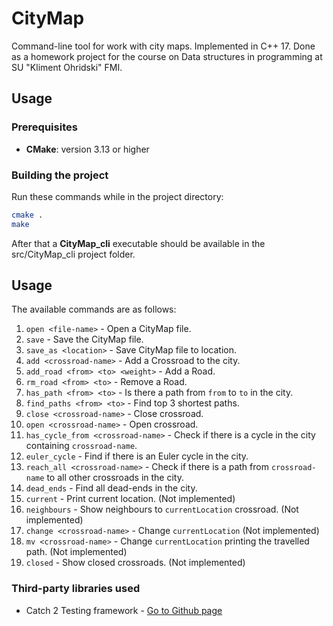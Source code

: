 # CityMap

Command-line tool for work with city maps. Implemented in C++ 17. Done as a homework project for the course on Data structures in programming at SU "Kliment Ohridski" FMI.

## Usage

### Prerequisites

- **CMake**: version 3.13 or higher

### Building the project

Run these commands while in the project directory:

```bash
cmake .
make
```

After that a **CityMap_cli** executable should be available in the src/CityMap_cli project folder.

## Usage

The available commands are as follows:

1. `open <file-name>` - Open a CityMap file.
2. `save` - Save the CityMap file.
3. `save_as <location>` - Save CityMap file to location.
4. `add <crossroad-name>` - Add a Crossroad to the city.
5. `add_road <from> <to> <weight>` - Add a Road.
7. `rm_road <from> <to>` - Remove a Road.
8. `has_path <from> <to>` - Is there a path from `from` to `to` in the city.
9. `find_paths <from> <to>` - Find top 3 shortest paths.
10. `close <crossroad-name>` - Close crossroad.
11. `open <crossroad-name>` - Open crossroad.
12. `has_cycle_from <crossroad-name>` - Check if there is a cycle in the city containing `crossroad-name`.
13. `euler_cycle` - Find if there is an Euler cycle in the city.
14. `reach_all <crossroad-name>` - Check if there is a path from `crossroad-name` to all other crossroads in the city.
15. `dead_ends` - Find all dead-ends in the city.
16. `current` - Print current location. (Not implemented)
17. `neighbours` - Show neighbours to `currentLocation` crossroad. (Not implemented)
18. `change <crossroad-name>` - Change `currentLocation` (Not implemented)
19. `mv <crossroad-name>` - Change `currentLocation` printing the travelled path. (Not implemented)
20. `closed` - Show closed crossroads. (Not implemented)

### Third-party libraries used

- Catch 2 Testing framework - [Go to Github page](https://github.com/catchorg/catch2)
